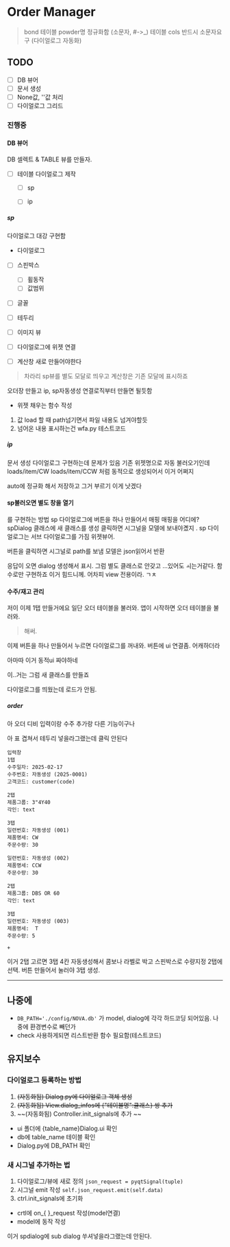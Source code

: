 

# Order Manager

> bond 테이블 powder명 정규화함 (소문자, #->_)
> 테이블 cols 반드시 소문자요구 (다이얼로그 자동화)

## TODO
- [ ] DB 뷰어
- [ ] 문서 생성
- [ ] None값, ''값 처리
- [ ] 다이얼로그 그리드 

### 진행중 

#### DB 뷰어
DB 셀렉트 & TABLE 뷰를 만들자. 
- [ ] 테이블 다이얼로그 제작
    - [ ] sp
    - [ ] ip


##### sp
다이얼로그 대강 구현함

- 다이얼로그
- [ ] 스핀박스
    - [ ] 휠동작
    - [ ] 값범위
- [ ] 글꼴
- [ ] 테두리
- [ ] 이미지 뷰
- [ ] 다이얼로그에 위젯 연결

- [ ] 계산창 새로 만들어야한다
> 차라리 sp뷰를 별도 모달로 띄우고 계산창은 기존 모달에 표시하죠

오더장 만들고 ip, sp자동생성 연결로직부터 만들면 될듯함

- 위젯 채우는 함수 작성
1. 값 load 할 때 path넘기면서 파일 내용도 넘겨야할듯
2. 넘어온 내용 표시하는건 wfa.py 테스트코드

##### ip
문서 생성
다이얼로그 구현하는데 문제가 있음
기존 위젯명으로 자동 불러오기인데 
loads/item/CW
loads/item/CCW
처럼 동적으로 생성되어서 이거 어쩌지 

auto에 정규화 해서 저장하고 그거 부르기
이게 낫겠다 

#### sp불러오면 별도 창을 열기
를 구현하는 방법
sp 다이얼로그에 버튼을 하나 만들어서 매핑
매핑을 어디에?
spDialog 클래스에 새 클래스를 생성 
클릭하면 시그널을 모델에 보내야곘지 . 
sp 다이얼로그는 서브 다이얼로그를 가짐
위젯뷰어. 

버튼을 클릭하면 시그널로 path를 보냄
모델은 json읽어서 반환

응답이 오면 dialog 생성해서 표시. 
그럼 별도 클래스로 안갖고 ...있어도 ㅚ는거같다. 
함수로만 구현하죠 이거 
힘드니께. 어차피 view 전용이라. ㄱㅊ 


#### 수주/재고 관리
저이 이제 1탭 만들거에요
일단 오더 테이블을 불러와.
앱이 시작하면 오더 테이블을 불러와.
 > 해써. 

 이제 버튼을 하나 만들어서 누르면 다이얼로그를 꺼내와. 
 버튼에 ui 연결좀. 
 어캐하더라

 아마따 이거 동적ui 짜야하네

이..거는 그럼 새 클래스를 만들죠

다이얼로그를 띄웠는데
로드가 안됨. 


##### order

아 오더 디비 입력이랑
수주 추가랑 다른 기능이구나 


아 표 겹쳐서 테두리 넣을라그랬는데 
클릭 안된다 


```
입력창
1탭
수주일자: 2025-02-17
수주번호: 자동생성 (2025-0001)
고객코드: customer(code)

2탭
제품그룹: 3"4Y40
각인: text

3탭
일련번호: 자동생성 (001)
제품명세: CW
주문수량: 30

일련번호: 자동생성 (002)
제품명세: CCW
주문수량: 30

2탭
제품그룹: DBS OR 60
각인: text

3탭
일련번호: 자동생성 (003)
제품명세:  T
주문수량: 5

+
```

이거 2탭 고르면 3탭 4칸 자동생성해서 콤보나 라벨로 박고
스핀박스로 수량지정
2탭에 선택. 버튼 만들어서 눌러야 3탭 생성. 





***

## 나중에

- `DB_PATH='./config/NOVA.db'` 가 model, dialog에 각각 하드코딩 되어있음. 나중에 환경변수로 빼던가 
- check 사용하게되면 리스트반환 함수 필요함(테스트코드)




## 유지보수

### 다이얼로그 등록하는 방법
1. ~~(자동화됨) Dialog.py에 다이얼로그 객체 생성~~
2. ~~(자동화됨) View.dialog_infos에 {"테이블명":클래스} 쌍 추가~~
3. ~~(자동화됨) Controller.init_signals에 추가 ~~

- ui 폴더에 {table_name}Dialog.ui 확인
- db에 table_name 테이블 확인
- Dialog.py에 DB_PATH 확인

### 새 시그널 추가하는 법
1. 다이얼로그/뷰에 새로 정의 `json_request = pyqtSignal(tuple)`
2. 시그널 emit 작성 `self.json_request.emit(self.data)`
3. ctrl.init_signals에 초기화 
 - crtl에 on_{ }_request 작성(model연결)
 - model에 동작 작성 

이거 spdialog에 sub dialog 쑤셔넣을라그랬는데 안된다. 
